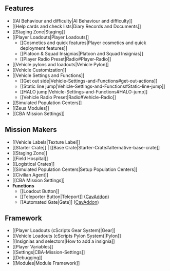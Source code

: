 ## Features
* [[AI Behaviour and difficulty|AI Behaviour and difficulty]]
* [[Help cards and check lists|Diary Records and Documents]]
* [[Staging Zone|Staging]]
* [[Player Loadouts|Player Loadouts]]
  * [[Cosmetics and quick features|Player cosmetics and quick deployment features]]
  * [[Platoon & Squad Insignias|Platoon and Squad Insignias]]
  * [[Player Radio Preset|Radio#Player-Radio]]
* [[Vehicle pylons and loadouts|Vehicle Pylon]]
* [[Vehicle Customization]]
* [[Vehicle Settings and Functions]]
  * [[Get out side|Vehicle-Settings-and-Functions#get-out-actions]]
  * [[Static line jump|Vehicle-Settings-and-Functions#Static-line-jump]]
  * [[HALO jump|Vehicle-Settings-and-Functions#HALO-jump]]
  * [[Vehicle Radio Preset|Radio#Vehicle-Radio]]
* [[Simulated Population Centers]]
* [[Zeus Modules]]
* [[CBA Mission Settings]]

## Mission Makers
* [[Vehicle Labels|Texture Label]]
* [[Starter Crate]] | [[Base Crate|Starter-Crate#alternative-base-crate]]
* [[Staging Zone]]
* [[Field Hospital]]
* [[Logistical Crates]]
* [[Simulated Population Centers|Setup Population Centers]]
* [[Civilian Agent]]
* [[CBA Mission Settings]]
* **Functions**
  * [[Loadout Button]]
  * [[Teleporter Button|Teleport]] ([CavAddon](https://github.com/7Cav/CavAddon/wiki/Teleport/))
  * [[Automated Gate|Gate]] ([CavAddon](https://github.com/7Cav/CavAddon/wiki/Gate/))

## Framework
* [[Player Loadouts (cScripts Gear System)|Gear]]
* [[Vehicle Loadouts (cScripts Pylon System)|Pylon]]
* [[Insignias and selectors|How to add a insignia]]
* [[Player Variables]]
* [[Settings|CBA-Mission-Settings]]
* [[Debugging]]
* [[Modules|Module Framework]]